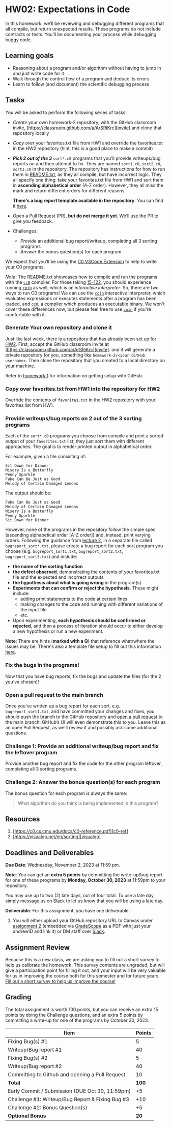 # HW02: Expectations in Code

In this homework, we’ll be reviewing and debugging different programs that all
compile, but return unexpected results. These programs do not include contracts
or tests. You’ll be documenting your process while debugging buggy code.

## Learning goals
- Reasoning about a program and/or algorithm without having to jump in and just
  write code for it
- Walk through the control flow of a program and deduce its errors
- Learn to follow (and document) the scientific debugging process

## Tasks
You will be asked to perform the following series of tasks:

- *Create* your own homework-2 repository, with the GitHub classroom invite,
  [https://classroom.github.com/a/ArSRiKrc][invite] and clone that repository locally
- *Copy over* your favorites.txt file from HW1 and override the favorites.txt in
  the HW2 repository (hint, this is a good place to make a commit)
- ***Pick 2 out of the 3*** `sort*.c0` programs that you’ll provide writeups/bug
  reports on and then attempt to fix. They are named `sort1.c0`, `sort2.c0`,
  `sort3.c0` in the repository. The repository has instructions for how to run
  them in [README.txt][readme.txt], as they all compile, but have incorrect
  logic. They all specify one thing: take your favorites.txt file from HW1 and
  sort them in **ascending alphabetical order** (A-Z order). However, they all
  miss the mark and return different orders for different reasons.

  **There's a bug report template available in the repository**. You can find
  it [here][bug-template].
- Open a Pull Request (PR), **but do not merge it yet**. We’ll use the PR to
  give you feedback.
- Challenges:
  - *Provide* an additional bug report/writeup, completing all 3 sorting programs
  - *Answer* the bonus question(s) for each program

We expect that you’ll be using the [C0 VSCode Extension][c0-vscode] to help
to write your C0 programs.

*Note*: The [README.txt][readme.txt] showcases how to compile and run the
programs with the [`cc0`][cc0] compiler. For those taking [15-122][15-122], you
should experience running [`coin`][coin] as well, which is an
*interactive interpreter*. So, there are two ways to run C0 programs! We can use
the [`coin`][coin] interactive interpreter, which evaluates expressions or
executes statements after a program has been loaded, and [`cc0`][cc0], a
compiler which produces an executable binary. We won't cover these differences
now, but please feel free to use [`coin`][coin] if you're comfortable with it.

### Generate Your own repository and clone it

Just like last week, there is a [repository that has already been set up for HW2][hw02].
First, accept the GitHub classroom invite at [https://classroom.github.com/a/ArSRiKrc][invite].
and it will generate a private repository for you, something like
`homework-2/<your GitHub username>`. Then clone the repository that you created
to a local directory on your machine.

Refer to [homework 1][hw01-gh] for information on getting setup with GitHub.

### Copy over favorites.txt from HW1 into the repository for HW2

Override the contents of `favorites.txt` in the HW2 repository with your favorites
list from HW1.

### Provide writeups/bug reports on 2 out of the 3 sorting programs

Each of the `sort*.c0` programs you choose from compile and print a sorted
output of your `favorites.txt` list; they just sort them with different
approaches. The goal is to render printed output in alphabetical order.

For example, given a file consisting of:

```
Sit Down for Dinner
Misery Is a Butterfly
Penny Sparkle
Fake Can Be Just as Good
Melody of Certain Damaged Lemons
```

The output should be:

```
Fake Can Be Just as Good
Melody of Certain Damaged Lemons
Misery Is a Butterfly
Penny Sparkle
Sit Down for Dinner
```

However, none of the programs in the repository follow the simple spec
(ascending alphabetical order [A-Z order]) and, instead, print varying orders.
Following the guidance from [lecture 2][lecture-2], in a separate file called
`bugreport_sort*.txt`, please create a bug report for each sort program you
choose (e.g. `bugreport_sort1.txt`, `bugreport_sort2.txt`,
`bugreport_sort3.txt`) and include:

- **the name of the sorting function**
- **the defect observed**, demonstrating the contents of your favorites.txt file
  and the expected and incorrect outputs
- **the hypothesis about what is going wrong** in the program(s)
- **Experiments that can confirm or reject the hypothesis**. These might include:
  * adding print statements to the code at certain lines
  * making changes to the code and running with different variations of the
    input file
  * etc.
- Upon experimenting, **each hypothesis should be confirmed or rejected**, and
  then a process of iteration should occur to either develop a new hypothesis or
  run a new experiment.

**Note**: There are hints (**marked with a Q**) that reference what/where the
issues may be. There's also a template file setup to fill out this information
[here][bug-template].

### Fix the bugs in the programs!

Now that you have bug reports, fix the bugs and update the files
(for the 2 you’ve chosen)!

### Open a pull request to the main branch
Once you’ve written up a bug report for each sort, e.g. `bugreport_sort1.txt`,
and have committed your changes and fixes, you should push the branch to the
GitHub repository and [open a pull request][gh-pr] to the main branch. GitHub’s
UI will even demonstrate this to you. Leave this as an open Pull Request, as
we’ll review it and possibly ask some additional questions.

### Challenge 1: Provide an additional writeup/bug report and fix the leftover program

Provide another bug report and fix the code for the other program leftover,
completing all 3 sorting programs.

### Challenge 2: Answer the bonus question(s) for each program

The bonus question for each program is always the same:

> What algorithm do you think is being implemented in this program?

## Resources

1. [https://c0.cs.cmu.edu/docs/c0-reference.pdf][c0-ref]
2. [https://visualgo.net/en/sorting][visualgo]

## Deadlines and Deliverables

**Due Date**: Wednesday, November 2, 2023 at 11:59 pm.

**Note**: You can get an **extra 5 points** by committing the write-up/bug
report for one of these programs by **Monday, October 30, 2023** at 11:59pm to
your repository.

You may use up to two (2) late days, out of four total. To use a late day,
simply message us on [Slack][slack] to let us know that you will be using a late
day.

**Deliverable**: For this assignment, you have one deliverable.

1. You will either upload your GitHub repository URL to Canvas under
[assignment 2][canvas-2] (embedded via [GradeScope][gradescope] as a PDF
with just your andrewID and link it) or DM staff over [Slack][slack].

## Assignment Review

Because this is a new class, we are asking you to fill out a short survey to
help us calibrate the homework.  This survey contents are ungraded, but will give a participation point for filling it out, and your input will be
very valuable for us in improving the course both for this semester and for
future years. [Fill out a short survey to help us improve the course!][survey]

## Grading

The total assignment is worth 100 points, but you can receive an extra 15 points
by doing the Challenge questions, and an extra 5 points by committing a write-up
for one of the programs by October 30, 2023.

| Item        | Points                                  |
| ----------- | -----------                             |
| Fixing Bug(s) #1 | 5                                  |
| Writeup/Bug report #1 | 40                             |
| Fixing Bug(s) #2 | 5                                  |
| Writeup/Bug report #2 | 40                             |
| Committing to Github and opening a Pull Request | 10  |
| **Total**       | **100**                             |
| Early Commit / Submission (DUE Oct 30, 11:59pm) | +5                   |
| Challenge #1: Writeup/Bug Report & Fixing Bug #3 | +10    |
| Challenge #2: Bonus Question(s) | +5                   |
| **Optional Bonus**       | **20**                             |

[15-122]: https://www.cs.cmu.edu/~15122/home.shtml
[bug-template]: https://github.com/CMU-07-120/hw02/blob/main/bug_report.txt
[c0-ref]: https://c0.cs.cmu.edu/docs/c0-reference.pdf
[c0-vscode]: https://marketplace.visualstudio.com/items?itemName=15122staff.c0-lsp
[canvas-2]: https://canvas.cmu.edu/courses/36702/assignments/649111
[coin]: https://bitbucket.org/c0-lang/docs/wiki/Running_C0_Programs
[cc0]: https://bitbucket.org/c0-lang/docs/wiki/Running_C0_Programs
[hw01-gh]: https://github.com/CMU-07-120/intro-to-software-construction/blob/main/homework1.md#create-a-github-account
[hw02]: https://github.com/CMU-07-120/hw02
[gh-pr]: https://docs.github.com/en/pull-requests/collaborating-with-pull-requests/proposing-changes-to-your-work-with-pull-requests/creating-a-pull-request
[gradescope]: https://www.gradescope.com/courses/576470
[invite]: https://classroom.github.com/a/ArSRiKrc
[lecture-2]: https://github.com/CMU-07-120/intro-to-software-construction/blob/main/slides/Lecture%2002%20-%20Debugging.pdf
[readme.txt]: https://github.com/CMU-07-120/hw02/blob/main/README.txt
[slack]: https://cmu-07-120.slack.com/archives/C0629E4EBJ5
[survey]: https://forms.gle/fuVse4LrpHKQYNcW8
[visualgo]: https://visualgo.net/en/sorting
